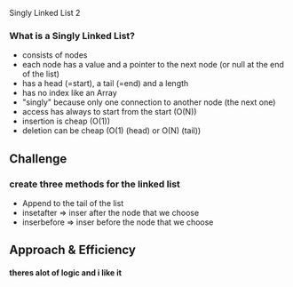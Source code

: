  Singly Linked List 2

### What is a Singly Linked List?
  * consists of nodes
  * each node has a value and a pointer to the next node (or null at the end of the list)
  * has a head (=start), a tail (=end) and a length
  * has no index like an Array
  * "singly" because only one connection to another node (the next one)
  * access has always to start from the start (O(N))
  * insertion is cheap (O(1))
  * deletion can be cheap (O(1) (head) or O(N) (tail)) 

## Challenge
<!-- Description of the challenge -->

  ###  create three methods for the linked list

  * Append to the tail of the list
  * insetafter => inser after the node that we choose
  * inserbefore => inser before the node that we choose

## Approach & Efficiency
  #### theres alot of logic and i like it
